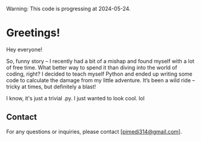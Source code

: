 Warning: This code is progressing at 2024-05-24.

# Greetings!
Hey everyone!

So, funny story – I recently had a bit of a mishap and found myself with a lot of free time. What better way to spend it than diving into the world of coding, right? I decided to teach myself Python and ended up writing some code to calculate the damage from my little adventure. It’s been a wild ride – tricky at times, but definitely a blast!


I know, it's just a trivial .py. I just wanted to look cool. lol

## Contact

For any questions or inquiries, please contact [pimedi314@gmail.com].
